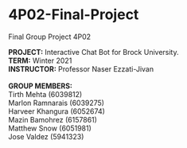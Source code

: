 # 4P02-Final-Project
Final Group Project 4P02

**PROJECT:** Interactive Chat Bot for Brock University.
<br>
**TERM:** Winter 2021
<br>
**INSTRUCTOR:** Professor Naser Ezzati-Jivan
<br>
<br>
**GROUP MEMBERS:**
<br>
Tirth Mehta (6039812)
<br>
Marlon Ramnarais (6039275)
<br>
Harveer Khangura (6052674)
<br>
Mazin Bamohrez (6157861)
<br>
Matthew Snow (6051981)
<br>
Jose Valdez (5941323)
<br>
<br>
